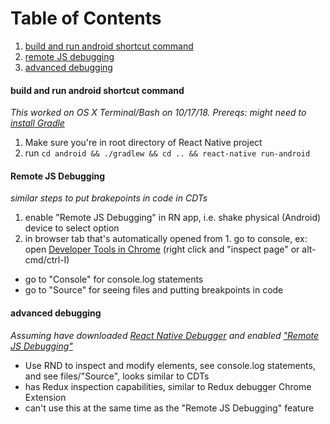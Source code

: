 # Table of Contents
1. [build and run android shortcut command](#build-and-run-android-shortcut-command)
2. [remote JS debugging](#remote-js-debugging)
3. [advanced debugging](#advanced-debugging)

#### build and run android shortcut command
*This worked on OS X Terminal/Bash on 10/17/18. Prereqs: might need to [install Gradle](https://docs.gradle.org/current/userguide/installation.html)*
1. Make sure you're in root directory of React Native project
2. run ```cd android && ./gradlew && cd .. && react-native run-android```

#### Remote JS Debugging
*similar steps to put brakepoints in code in CDTs*
1. enable "Remote JS Debugging" in RN app, i.e. shake physical (Android) device to select option
2. in browser tab that's automatically opened from 1. go to console, ex: open [Developer Tools in Chrome](https://developers.google.com/web/tools/chrome-devtools/#get-started) (right click and "inspect page" or alt-cmd/ctrl-I)
 * go to "Console" for console.log statements
 * go to "Source" for seeing files and putting breakpoints in code

#### advanced debugging
*Assuming have downloaded [React Native Debugger](https://github.com/jhen0409/react-native-debugger) and enabled ["Remote JS Debugging"](#remote-js-debugging)*
* Use RND to inspect and modify elements, see console.log statements, and see files/"Source", looks similar to CDTs
* has Redux inspection capabilities, similar to Redux debugger Chrome Extension
* can't use this at the same time as the "Remote JS Debugging" feature
